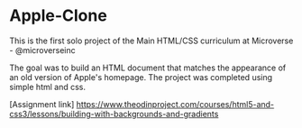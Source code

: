 # Apple-Clone

This is the first solo project of the Main HTML/CSS curriculum at Microverse - @microverseinc

The goal was to build an HTML document that matches the appearance of an old version of Apple's homepage.
The project was completed using simple html and css.

[Assignment link] https://www.theodinproject.com/courses/html5-and-css3/lessons/building-with-backgrounds-and-gradients